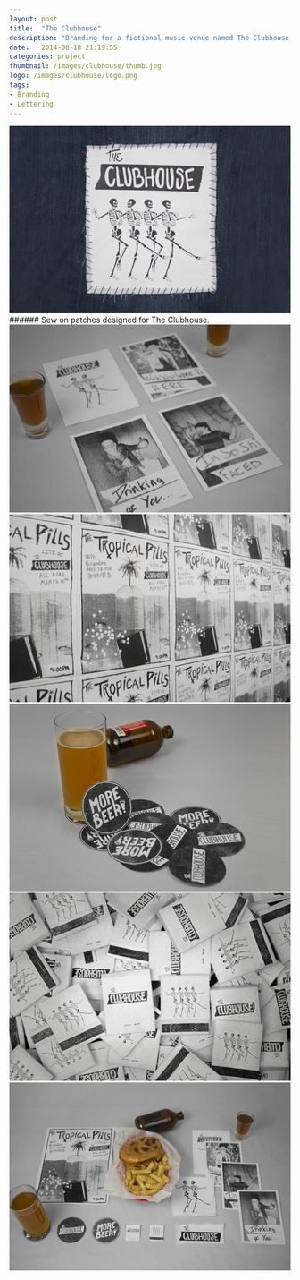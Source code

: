 ```yaml
---
layout: post
title:  "The Clubhouse"
description: "Branding for a fictional music venue named The Clubhouse. The Clubhouse is based around the punk music movement, and the design reflects the DIY sensibilities of graphics that made up the visuals of the movement."
date:   2014-08-18 21:19:55
categories: project
thumbnail: /images/clubhouse/thumb.jpg
logo: /images/clubhouse/logo.png
tags:
- Branding
- Lettering
---
```

<div class="project_image">
  <img src="/images/clubhouse/1.jpg">
</div>
###### Sew on patches designed for The Clubhouse.
<div class="project_image">
  <img src="/images/clubhouse/2.jpg">
</div>
<div class="project_image">
  <img src="/images/clubhouse/3.jpg">
</div>
<div class="project_image">
  <img src="/images/clubhouse/4.jpg">
</div>
<div class="project_image">
  <img src="/images/clubhouse/5.jpg">
</div>
<div class="project_image">
  <img src="/images/clubhouse/6.jpg">
</div>